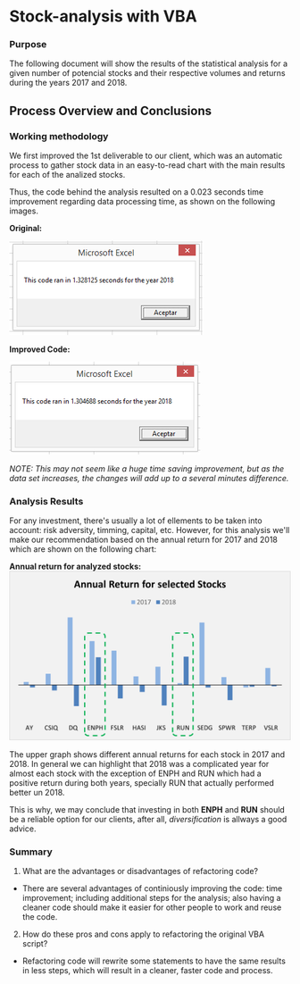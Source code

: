 # **Stock-analysis with VBA**

### Purpose
The following document will show the results of the statistical analysis for a given number of potencial stocks and their respective volumes and returns during the years 2017 and 2018.


## **Process Overview and Conclusions**

### Working methodology
We first improved the 1st deliverable to our client, which was an automatic process to gather stock data in an easy-to-read chart with the main results for each of the analized stocks.

Thus, the code behind the analysis resulted on a 0.023 seconds time improvement regarding data processing time, as shown on the following images.

**Original:**

![Original_Process_Time](https://github.com/AxisAngeles/Stock-analysis/blob/main/Challenge/Resources/Original_2018.PNG)

**Improved Code:**

![Improvded_Process_Time](https://github.com/AxisAngeles/Stock-analysis/blob/main/Challenge/Resources/VBA_Challenge_2018.png)

_NOTE: This may not seem like a huge time saving improvement, but as the data set increases, the changes will add up to a several minutes difference._


### Analysis Results
For any investment, there's usually a lot of ellements to be taken into account: risk adversity, timming, capital, etc. However, for this analysis we'll make our recommendation based on the annual return for 2017 and 2018 which are shown on the following chart:

**Annual return for analyzed stocks:**
![Annual_Return](https://github.com/AxisAngeles/Stock-analysis/blob/main/Challenge/Resources/AllStock_Analysis.png)

The upper graph shows different annual returns for each stock in 2017 and 2018. In general we can highlight that 2018 was a complicated year for almost each stock with the exception of ENPH and RUN which had a positive return during both years, specially RUN that actually performed better un 2018.

This is why, we may conclude that investing in both **ENPH** and **RUN** should be a reliable option for our clients, after all, _diversification_ is allways a good advice.

### Summary
1. What are the advantages or disadvantages of refactoring code?
  - There are several advantages of continiously improving the code: time improvement; including additional steps for the analysis; also having a cleaner code should make it easier for other people to work and reuse the code.
2. How do these pros and cons apply to refactoring the original VBA script?
  - Refactoring code will rewrite some statements to have the same results in less steps, which will result in a cleaner, faster code and process.
